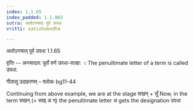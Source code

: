 ```yaml
---
index: 1.1.65
index_padded: 1.1.065
sutra: अलोऽन्त्यात् पूर्व उपधा
vritti: satishabodha

---
```

 अलोऽन्त्यात् पूर्व उपधा 1.1.65 


वृत्तिः -- अन्त्यादल: पूर्वो वर्ण उपधा-सञ्ज्ञ: । The penultimate letter of a term is called उपधा. 


गीतासु उदाहरणम् – श्लोकः bg11-44 


Continuing from above example, we are at the stage सखन् + सुँ Now, in the term सखन् (= सख् अ न्) the penultimate letter अ gets the designation उपधा 